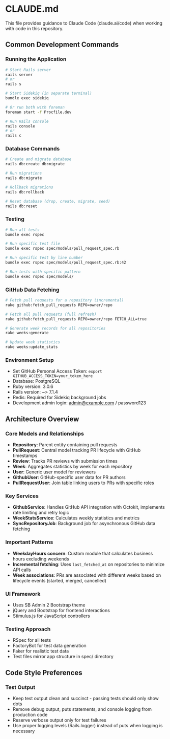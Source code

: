 # CLAUDE.md

This file provides guidance to Claude Code (claude.ai/code) when working with code in this repository.

## Common Development Commands

### Running the Application
```bash
# Start Rails server
rails server
# or
rails s

# Start Sidekiq (in separate terminal)
bundle exec sidekiq

# Or run both with foreman
foreman start -f Procfile.dev

# Run Rails console
rails console
# or
rails c
```

### Database Commands
```bash
# Create and migrate database
rails db:create db:migrate

# Run migrations
rails db:migrate

# Rollback migrations
rails db:rollback

# Reset database (drop, create, migrate, seed)
rails db:reset
```

### Testing
```bash
# Run all tests
bundle exec rspec

# Run specific test file
bundle exec rspec spec/models/pull_request_spec.rb

# Run specific test by line number
bundle exec rspec spec/models/pull_request_spec.rb:42

# Run tests with specific pattern
bundle exec rspec spec/models/
```

### GitHub Data Fetching
```bash
# Fetch pull requests for a repository (incremental)
rake github:fetch_pull_requests REPO=owner/repo

# Fetch all pull requests (full refresh)
rake github:fetch_pull_requests REPO=owner/repo FETCH_ALL=true

# Generate week records for all repositories
rake weeks:generate

# Update week statistics
rake weeks:update_stats
```

### Environment Setup
- Set GitHub Personal Access Token: `export GITHUB_ACCESS_TOKEN=your_token_here`
- Database: PostgreSQL
- Ruby version: 3.0.6
- Rails version: ~> 7.1.4
- Redis: Required for Sidekiq background jobs
- Development admin login: admin@example.com / password123

## Architecture Overview

### Core Models and Relationships
- **Repository**: Parent entity containing pull requests
- **PullRequest**: Central model tracking PR lifecycle with GitHub timestamps
- **Review**: Tracks PR reviews with submission times
- **Week**: Aggregates statistics by week for each repository
- **User**: Generic user model for reviewers
- **GithubUser**: GitHub-specific user data for PR authors
- **PullRequestUser**: Join table linking users to PRs with specific roles

### Key Services
- **GithubService**: Handles GitHub API integration with Octokit, implements rate limiting and retry logic
- **WeekStatsService**: Calculates weekly statistics and metrics
- **SyncRepositoryJob**: Background job for asynchronous GitHub data fetching

### Important Patterns
- **WeekdayHours concern**: Custom module that calculates business hours excluding weekends
- **Incremental fetching**: Uses `last_fetched_at` on repositories to minimize API calls
- **Week associations**: PRs are associated with different weeks based on lifecycle events (started, merged, cancelled)

### UI Framework
- Uses SB Admin 2 Bootstrap theme
- jQuery and Bootstrap for frontend interactions
- Stimulus.js for JavaScript controllers

### Testing Approach
- RSpec for all tests
- FactoryBot for test data generation
- Faker for realistic test data
- Test files mirror app structure in spec/ directory

## Code Style Preferences

### Test Output
- Keep test output clean and succinct - passing tests should only show dots
- Remove debug output, puts statements, and console logging from production code
- Reserve verbose output only for test failures
- Use proper logging levels (Rails.logger) instead of puts when logging is necessary